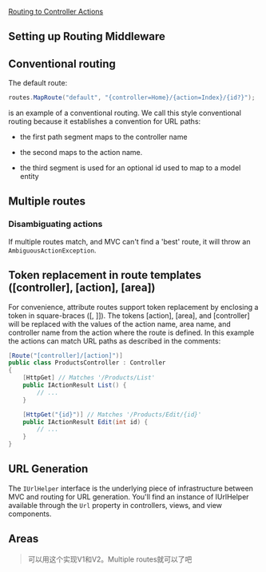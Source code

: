 [Routing to Controller Actions](https://docs.microsoft.com/en-us/aspnet/core/mvc/controllers/routing)


## Setting up Routing Middleware


## Conventional routing

The default route:

```cs
routes.MapRoute("default", "{controller=Home}/{action=Index}/{id?}");
```

is an example of a conventional routing. We call this style conventional routing because it establishes a convention for URL paths:


* the first path segment maps to the controller name

* the second maps to the action name.

* the third segment is used for an optional id used to map to a model entity


## Multiple routes

### Disambiguating actions


If multiple routes match, and MVC can't find a 'best' route, it will throw an `AmbiguousActionException`.


## Token replacement in route templates ([controller], [action], [area])

For convenience, attribute routes support token replacement by enclosing a token in square-braces ([, ]]). The tokens [action], [area], and [controller] will be replaced with the values of the action name, area name, and controller name from the action where the route is defined. In this example the actions can match URL paths as described in the comments:

```cs
[Route("[controller]/[action]")]
public class ProductsController : Controller
{
    [HttpGet] // Matches '/Products/List'
    public IActionResult List() {
        // ...
    }

    [HttpGet("{id}")] // Matches '/Products/Edit/{id}'
    public IActionResult Edit(int id) {
        // ...
    }
}
```


## URL Generation

The `IUrlHelper` interface is the underlying piece of infrastructure between MVC and routing for URL generation. You'll find an instance of IUrlHelper available through the `Url` property in controllers, views, and view components.


## Areas

> 可以用这个实现V1和V2。Multiple routes就可以了吧



